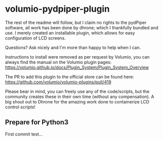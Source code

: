 # volumio-pydpiper-plugin

The rest of the readme will follow, but I claim no rights to the pydPiper software, all work has been done by dhrone; which I thankfully bundled and use. I merely created an installable plugin, which allows for easy configuration of LCD screens.

Questions?
Ask nicely and I'm more than happy to help when I can.

Instructions to install were removed as per request by Volumio, you can always find the manual on the Volumio plugin pages: https://volumio.github.io/docs/Plugin_System/Plugin_System_Overview

The PR to add this plugin to the official store can be found here: https://github.com/volumio/volumio-plugins/pull/419

Please bear in mind, you can freely use any of the code/scripts, but the community creates these in their own time (without any compensation). A big shout out to Dhrone for the amazing work done to containerize LCD control scripts!

## Prepare for Python3
First commit test...
